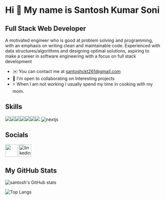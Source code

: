 # Hi 👋 My name is Santosh Kumar Soni

## Full Stack Web Developer

A motivated engineer who is good at problem solving and programming, with an emphasis on writing clean and maintainable
code. Experienced with data structures/algorithms and designing optimal solutions, aspiring to make a career in software
engineering with a focus on full stack development
- ✉️  You can contact me at santoshckt261@gmail.com
- 🤝  I'm open to collaborating on Interesting projects
- ⚡  When I am not working I usually spend my time in cooking with my mom.
## Skills
 <img src="https://img.icons8.com/color/48/null/javascript--v1.png"/><img src="https://img.icons8.com/plasticine/48/null/react.png"/><img src="https://img.icons8.com/fluency/48/null/node-js.png"/><img src="https://img.icons8.com/external-tal-revivo-shadow-tal-revivo/48/null/external-mongodb-a-cross-platform-document-oriented-database-program-logo-shadow-tal-revivo.png"/><img src="https://img.icons8.com/color/48/null/html-5--v1.png"/><img src="https://img.icons8.com/color/48/null/css3.png"/><img src="https://img.icons8.com/color/48/typescript.png"/>
 <img src="https://img.icons8.com/nolan/48/nextjs.png"  alt="nextjs"/>
 
## Socials 
[<img src="https://raw.githubusercontent.com/danielcranney/readme-generator/main/public/icons/socials/github-dark.svg" height='40'/>](https://github.com/https://github.com/soni8604)  [<img src='https://raw.githubusercontent.com/danielcranney/readme-generator/main/public/icons/socials/linkedin.svg' alt='linkedin' height='40'>](https://www.linkedin.com/in/https://www.linkedin.com/in/santoshkumarsoni//)



## My GitHub Stats
![santosh's GitHub stats](https://github-readme-stats.vercel.app/api?username=soni8604&show_icons=true&theme=transparent)


![Top Langs](https://github-readme-stats.vercel.app/api/top-langs/?username=soni8604&theme=tokyonight)


